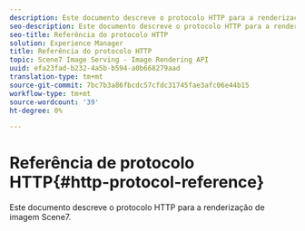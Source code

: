 ```yaml
---
description: Este documento descreve o protocolo HTTP para a renderização de imagem Scene7.
seo-description: Este documento descreve o protocolo HTTP para a renderização de imagem Scene7.
seo-title: Referência do protocolo HTTP
solution: Experience Manager
title: Referência do protocolo HTTP
topic: Scene7 Image Serving - Image Rendering API
uuid: efa23fad-b232-4a5b-b594-a0b668279aad
translation-type: tm+mt
source-git-commit: 7bc7b3a86fbcdc57cfdc31745fae3afc06e44b15
workflow-type: tm+mt
source-wordcount: '39'
ht-degree: 0%

---
```



# Referência de protocolo HTTP{#http-protocol-reference}

Este documento descreve o protocolo HTTP para a renderização de imagem Scene7.

